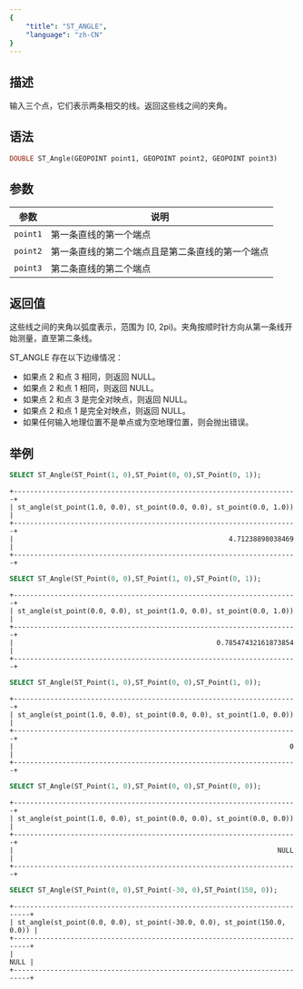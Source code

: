 ```yaml
---
{
    "title": "ST_ANGLE",
    "language": "zh-CN"
}
---
```


<!-- 
Licensed to the Apache Software Foundation (ASF) under one
or more contributor license agreements.  See the NOTICE file
distributed with this work for additional information
regarding copyright ownership.  The ASF licenses this file
to you under the Apache License, Version 2.0 (the
"License"); you may not use this file except in compliance
with the License.  You may obtain a copy of the License at

  http://www.apache.org/licenses/LICENSE-2.0

Unless required by applicable law or agreed to in writing,
software distributed under the License is distributed on an
"AS IS" BASIS, WITHOUT WARRANTIES OR CONDITIONS OF ANY
KIND, either express or implied.  See the License for the
specific language governing permissions and limitations
under the License.
-->

## 描述

输入三个点，它们表示两条相交的线。返回这些线之间的夹角。

## 语法

```sql
DOUBLE ST_Angle(GEOPOINT point1, GEOPOINT point2, GEOPOINT point3)
```

## 参数

| 参数       | 说明                       |
|----------|--------------------------|
| `point1` | 第一条直线的第一个端点              |
| `point2` | 第一条直线的第二个端点且是第二条直线的第一个端点 |
| `point3` | 第二条直线的第二个端点              |

## 返回值

这些线之间的夹角以弧度表示，范围为 [0, 2pi)。夹角按顺时针方向从第一条线开始测量，直至第二条线。

ST_ANGLE 存在以下边缘情况：

- 如果点 2 和点 3 相同，则返回 NULL。
- 如果点 2 和点 1 相同，则返回 NULL。
- 如果点 2 和点 3 是完全对映点，则返回 NULL。
- 如果点 2 和点 1 是完全对映点，则返回 NULL。
- 如果任何输入地理位置不是单点或为空地理位置，则会抛出错误。

## 举例

```sql
SELECT ST_Angle(ST_Point(1, 0),ST_Point(0, 0),ST_Point(0, 1));
```

```text
+----------------------------------------------------------------------+
| st_angle(st_point(1.0, 0.0), st_point(0.0, 0.0), st_point(0.0, 1.0)) |
+----------------------------------------------------------------------+
|                                                     4.71238898038469 |
+----------------------------------------------------------------------+
```

```sql
SELECT ST_Angle(ST_Point(0, 0),ST_Point(1, 0),ST_Point(0, 1));
```

```text
+----------------------------------------------------------------------+
| st_angle(st_point(0.0, 0.0), st_point(1.0, 0.0), st_point(0.0, 1.0)) |
+----------------------------------------------------------------------+
|                                                  0.78547432161873854 |
+----------------------------------------------------------------------+
```

```sql
SELECT ST_Angle(ST_Point(1, 0),ST_Point(0, 0),ST_Point(1, 0));
```

```text
+----------------------------------------------------------------------+
| st_angle(st_point(1.0, 0.0), st_point(0.0, 0.0), st_point(1.0, 0.0)) |
+----------------------------------------------------------------------+
|                                                                    0 |
+----------------------------------------------------------------------+
```

```sql
SELECT ST_Angle(ST_Point(1, 0),ST_Point(0, 0),ST_Point(0, 0));
```

```text
+----------------------------------------------------------------------+
| st_angle(st_point(1.0, 0.0), st_point(0.0, 0.0), st_point(0.0, 0.0)) |
+----------------------------------------------------------------------+
|                                                                 NULL |
+----------------------------------------------------------------------+
```

```sql
SELECT ST_Angle(ST_Point(0, 0),ST_Point(-30, 0),ST_Point(150, 0));
```

```text
+--------------------------------------------------------------------------+
| st_angle(st_point(0.0, 0.0), st_point(-30.0, 0.0), st_point(150.0, 0.0)) |
+--------------------------------------------------------------------------+
|                                                                     NULL |
+--------------------------------------------------------------------------+
```